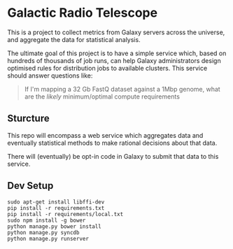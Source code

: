 # Galactic Radio Telescope

This is a project to collect metrics from Galaxy servers across the universe,
and aggregate the data for statistical analysis.

The ultimate goal of this project is to have a simple service which, based on
hundreds of thousands of job runs, can help Galaxy administrators design
optimised rules for distribution jobs to available clusters. This service
should answer questions like:

> If I'm mapping a 32 Gb FastQ dataset against a 1Mbp genome, what are the *likely* minimum/optimal compute requirements

## Sturcture

This repo will encompass a web service which aggregates data and eventually
statistical methods to make rational decisions about that data.

There will (eventually) be opt-in code in Galaxy to submit that data to this
service.

## Dev Setup

```console
sudo apt-get install libffi-dev
pip install -r requirements.txt
pip install -r requirements/local.txt
sudo npm install -g bower
python manage.py bower install
python manage.py syncdb
python manage.py runserver
```


